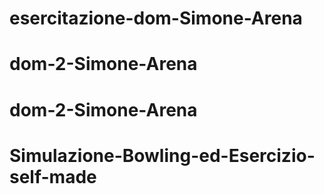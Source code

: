 # esercitazione-dom-Simone-Arena
# dom-2-Simone-Arena
# dom-2-Simone-Arena
# Simulazione-Bowling-ed-Esercizio-self-made
